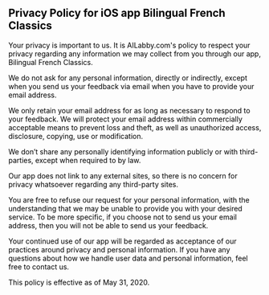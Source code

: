 <html><head><meta name='viewport' content='width=device-width, initial-scale=1.0, maximum-scale=2.0, minimum-scale=1.0, user-scalable=yes'><style>body {color: black;font-family:\(fontName);font-size:\(fontSize)px;}</style></head><body>
<h2>Privacy Policy for iOS app Bilingual French Classics</h2>
<p>Your privacy is important to us. It is AILabby.com's policy to respect your privacy regarding any information we may collect from you through our app, Bilingual French Classics.</p>
<p>We do not ask for any personal information, directly or indirectly, except when you send us your feedback via email when you have to provide your email address. </p>
<p>We only retain your email address for as long as necessary to respond to your feedback. We will protect your email address within commercially acceptable means to prevent loss and theft, as well as unauthorized access, disclosure, copying, use or modification.</p>
<p>We don’t share any personally identifying information publicly or with third-parties, except when required to by law.</p>
<p>Our app does not link to any external sites, so there is no concern for privacy whatsoever regarding any third-party sites.</p>
<p>You are free to refuse our request for your personal information, with the understanding that we may be unable to provide you with your desired service. To be more specific, if you choose not to send us your email address, then you will not be able to send us your feedback. </p>
<p>Your continued use of our app will be regarded as acceptance of our practices around privacy and personal information. If you have any questions about how we handle user data and personal information, feel free to contact us.</p>
<p>This policy is effective as of May 31, 2020.</p>
</body></html>

